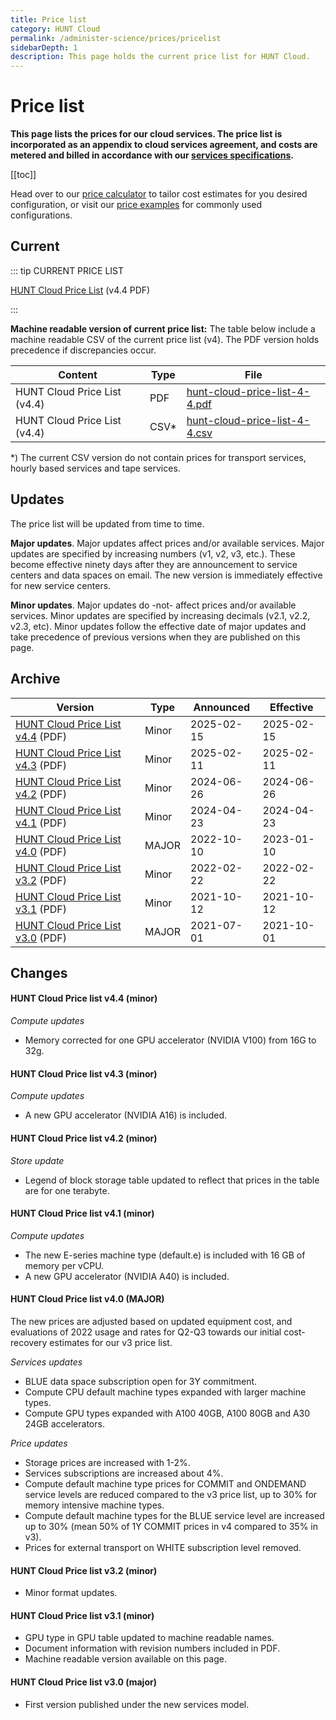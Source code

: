 ```yaml
---
title: Price list
category: HUNT Cloud
permalink: /administer-science/prices/pricelist
sidebarDepth: 1
description: This page holds the current price list for HUNT Cloud.
---
```


# Price list

**This page lists the prices for our cloud services. The price list is incorporated as an appendix to cloud services agreement, and costs are metered and billed in accordance with our [services specifications](/administer-science/services/specifications).**

[[toc]]

Head over to our [price calculator](/administer-science/prices/calculator) to tailor cost estimates for you desired configuration, or visit our [price examples](/administer-science/prices/examples/) for commonly used configurations.


## Current 

::: tip CURRENT PRICE LIST

[HUNT Cloud Price List](https://assets.hdc.ntnu.no/assets/prices/hunt-cloud-price-list-4-4.pdf) (v4.4 PDF)

:::

**Machine readable version of current price list:** The table below include a machine readable CSV of the current price list (v4). The PDF version holds precedence if discrepancies occur.

| **Content** | **Type** | **File** |
| ---- | ---- | ---- |
| HUNT Cloud Price List (v4.4) | PDF | [hunt-cloud-price-list-4-4.pdf](https://assets.hdc.ntnu.no/assets/prices/hunt-cloud-price-list-4-3.pdf) |
| HUNT Cloud Price List (v4.4) | CSV* | [hunt-cloud-price-list-4-4.csv](https://assets.hdc.ntnu.no/assets/prices/v4/hunt-cloud-price-list-4-csv.3) |

*) The current CSV version do not contain prices for transport services, hourly based services and tape services.

## Updates

The price list will be updated from time to time. 

**Major updates**. Major updates affect prices and/or available services. Major updates are specified by increasing numbers (v1, v2, v3, etc.). These become effective ninety days after they are announcement to service centers and data spaces on email. The new version is immediately effective for new service centers. 

**Minor updates**. Major updates do -not- affect prices and/or available services. Minor updates are specified by increasing decimals (v2.1, v2.2, v2.3, etc). Minor updates follow the effective date of major updates and take precedence of previous versions when they are published on this page.


## Archive

| **Version** | **Type** | **Announced** | **Effective** |
| - | - | - | - |
| [HUNT Cloud Price List v4.4](https://assets.hdc.ntnu.no/assets/prices/hunt-cloud-price-list-4-4.pdf) (PDF) | Minor | 2025-02-15 | 2025-02-15 |
| [HUNT Cloud Price List v4.3](https://assets.hdc.ntnu.no/assets/prices/hunt-cloud-price-list-4-3.pdf) (PDF) | Minor | 2025-02-11 | 2025-02-11 |
| [HUNT Cloud Price List v4.2](https://assets.hdc.ntnu.no/assets/prices/hunt-cloud-price-list-4-2.pdf) (PDF) | Minor | 2024-06-26 | 2024-06-26 |
| [HUNT Cloud Price List v4.1](https://assets.hdc.ntnu.no/assets/prices/hunt-cloud-price-list-4-1.pdf) (PDF) | Minor | 2024-04-23 | 2024-04-23 |
| [HUNT Cloud Price List v4.0](https://assets.hdc.ntnu.no/assets/prices/hunt-cloud-price-list-4-0.pdf) (PDF) | MAJOR | 2022-10-10 | 2023-01-10 |
| [HUNT Cloud Price List v3.2](https://assets.hdc.ntnu.no/assets/prices/hunt-cloud-price-list-3-2.pdf) (PDF) | Minor | 2022-02-22 | 2022-02-22 |
| [HUNT Cloud Price List v3.1](https://assets.hdc.ntnu.no/assets/prices/hunt-cloud-price-list-3-1.pdf) (PDF) | Minor | 2021-10-12 | 2021-10-12 |
| [HUNT Cloud Price List v3.0](https://assets.hdc.ntnu.no/assets/prices/hunt-cloud-price-list-3-0.pdf) (PDF) | MAJOR | 2021-07-01 | 2021-10-01 |

## Changes

#### HUNT Cloud Price list v4.4 (minor) 

*Compute updates*

* Memory corrected for one GPU accelerator (NVIDIA V100) from 16G to 32g.

#### HUNT Cloud Price list v4.3 (minor) 

*Compute updates*

* A new GPU accelerator (NVIDIA A16) is included.

#### HUNT Cloud Price list v4.2 (minor) 

*Store update*

* Legend of block storage table updated to reflect that prices in the table are for one terabyte.

#### HUNT Cloud Price list v4.1 (minor) 

*Compute updates*

* The new E-series machine type (default.e) is included with 16 GB of memory per vCPU.
* A new GPU accelerator (NVIDIA A40) is included.

#### HUNT Cloud Price list v4.0 (MAJOR)

The new prices are adjusted based on updated equipment cost, and evaluations of 2022 usage and rates for Q2-Q3 towards our initial cost-recovery estimates for our v3 price list. 

*Services updates*

* BLUE data space subscription open for 3Y commitment. 
* Compute CPU default machine types expanded with larger machine types.
* Compute GPU types expanded with A100 40GB, A100 80GB and A30 24GB accelerators.

*Price updates*

* Storage prices are increased with 1-2%.
* Services subscriptions are increased about 4%.
* Compute default machine type prices for COMMIT and ONDEMAND service levels are reduced compared to the v3 price list, up to 30% for memory intensive machine types.
* Compute default machine types for the BLUE service level are increased up to 30% (mean 50% of 1Y COMMIT prices in v4 compared to 35% in v3). 
* Prices for external transport on WHITE subscription level removed.

#### HUNT Cloud Price list v3.2 (minor)

- Minor format updates.

#### HUNT Cloud Price list v3.1 (minor)

- GPU type in GPU table updated to machine readable names.
- Document information with revision numbers included in PDF.
- Machine readable version available on this page.

#### HUNT Cloud Price list v3.0 (major)

- First version published under the new services model.


